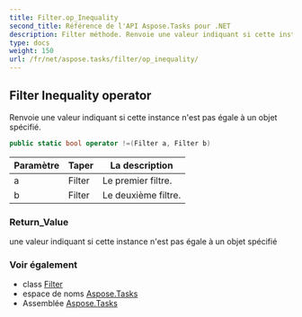 ```yaml
---
title: Filter.op_Inequality
second_title: Référence de l'API Aspose.Tasks pour .NET
description: Filter méthode. Renvoie une valeur indiquant si cette instance nest pas égale à un objet spécifié.
type: docs
weight: 150
url: /fr/net/aspose.tasks/filter/op_inequality/
---
```

## Filter Inequality operator

Renvoie une valeur indiquant si cette instance n'est pas égale à un objet spécifié.

```csharp
public static bool operator !=(Filter a, Filter b)
```

| Paramètre | Taper | La description |
| --- | --- | --- |
| a | Filter | Le premier filtre. |
| b | Filter | Le deuxième filtre. |

### Return_Value

une valeur indiquant si cette instance n'est pas égale à un objet spécifié

### Voir également

* class [Filter](../)
* espace de noms [Aspose.Tasks](../../filter/)
* Assemblée [Aspose.Tasks](../../../)


